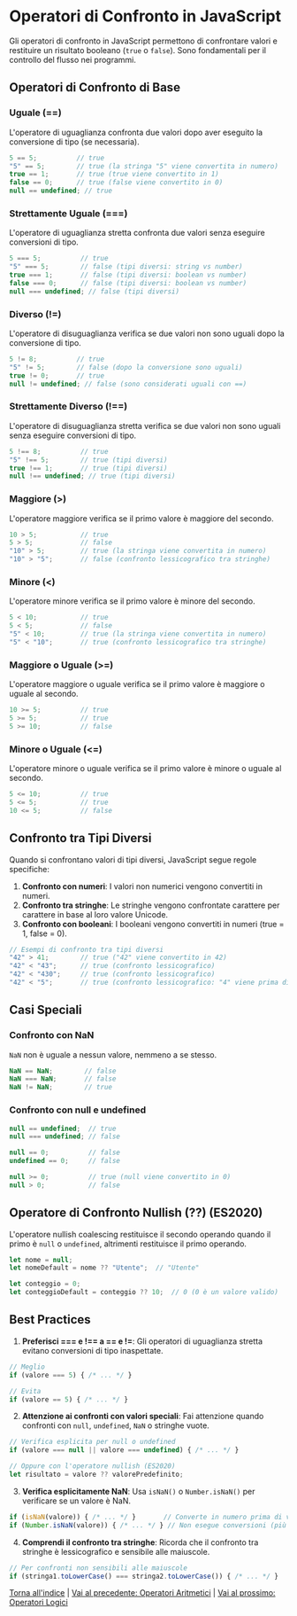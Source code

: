 # Operatori di Confronto in JavaScript

Gli operatori di confronto in JavaScript permettono di confrontare valori e restituire un risultato booleano (`true` o `false`). Sono fondamentali per il controllo del flusso nei programmi.

## Operatori di Confronto di Base

### Uguale (==)

L'operatore di uguaglianza confronta due valori dopo aver eseguito la conversione di tipo (se necessaria).

```javascript
5 == 5;          // true
"5" == 5;        // true (la stringa "5" viene convertita in numero)
true == 1;       // true (true viene convertito in 1)
false == 0;      // true (false viene convertito in 0)
null == undefined; // true
```

### Strettamente Uguale (===)

L'operatore di uguaglianza stretta confronta due valori senza eseguire conversioni di tipo.

```javascript
5 === 5;          // true
"5" === 5;        // false (tipi diversi: string vs number)
true === 1;       // false (tipi diversi: boolean vs number)
false === 0;      // false (tipi diversi: boolean vs number)
null === undefined; // false (tipi diversi)
```

### Diverso (!=)

L'operatore di disuguaglianza verifica se due valori non sono uguali dopo la conversione di tipo.

```javascript
5 != 8;          // true
"5" != 5;        // false (dopo la conversione sono uguali)
true != 0;       // true
null != undefined; // false (sono considerati uguali con ==)
```

### Strettamente Diverso (!==)

L'operatore di disuguaglianza stretta verifica se due valori non sono uguali senza eseguire conversioni di tipo.

```javascript
5 !== 8;          // true
"5" !== 5;        // true (tipi diversi)
true !== 1;       // true (tipi diversi)
null !== undefined; // true (tipi diversi)
```

### Maggiore (>)

L'operatore maggiore verifica se il primo valore è maggiore del secondo.

```javascript
10 > 5;           // true
5 > 5;            // false
"10" > 5;         // true (la stringa viene convertita in numero)
"10" > "5";       // false (confronto lessicografico tra stringhe)
```

### Minore (<)

L'operatore minore verifica se il primo valore è minore del secondo.

```javascript
5 < 10;           // true
5 < 5;            // false
"5" < 10;         // true (la stringa viene convertita in numero)
"5" < "10";       // true (confronto lessicografico tra stringhe)
```

### Maggiore o Uguale (>=)

L'operatore maggiore o uguale verifica se il primo valore è maggiore o uguale al secondo.

```javascript
10 >= 5;          // true
5 >= 5;           // true
5 >= 10;          // false
```

### Minore o Uguale (<=)

L'operatore minore o uguale verifica se il primo valore è minore o uguale al secondo.

```javascript
5 <= 10;          // true
5 <= 5;           // true
10 <= 5;          // false
```

## Confronto tra Tipi Diversi

Quando si confrontano valori di tipi diversi, JavaScript segue regole specifiche:

1. **Confronto con numeri**: I valori non numerici vengono convertiti in numeri.
2. **Confronto tra stringhe**: Le stringhe vengono confrontate carattere per carattere in base al loro valore Unicode.
3. **Confronto con booleani**: I booleani vengono convertiti in numeri (true = 1, false = 0).

```javascript
// Esempi di confronto tra tipi diversi
"42" > 41;        // true ("42" viene convertito in 42)
"42" < "43";      // true (confronto lessicografico)
"42" < "430";     // true (confronto lessicografico)
"42" < "5";       // true (confronto lessicografico: "4" viene prima di "5")
```

## Casi Speciali

### Confronto con NaN

`NaN` non è uguale a nessun valore, nemmeno a se stesso.

```javascript
NaN == NaN;        // false
NaN === NaN;       // false
NaN != NaN;        // true
```

### Confronto con null e undefined

```javascript
null == undefined;  // true
null === undefined; // false

null == 0;          // false
undefined == 0;     // false

null >= 0;          // true (null viene convertito in 0)
null > 0;           // false
```

## Operatore di Confronto Nullish (??) (ES2020)

L'operatore nullish coalescing restituisce il secondo operando quando il primo è `null` o `undefined`, altrimenti restituisce il primo operando.

```javascript
let nome = null;
let nomeDefault = nome ?? "Utente";  // "Utente"

let conteggio = 0;
let conteggioDefault = conteggio ?? 10;  // 0 (0 è un valore valido)
```

## Best Practices

1. **Preferisci === e !== a == e !=**: Gli operatori di uguaglianza stretta evitano conversioni di tipo inaspettate.

```javascript
// Meglio
if (valore === 5) { /* ... */ }

// Evita
if (valore == 5) { /* ... */ }
```

2. **Attenzione ai confronti con valori speciali**: Fai attenzione quando confronti con `null`, `undefined`, `NaN` o stringhe vuote.

```javascript
// Verifica esplicita per null o undefined
if (valore === null || valore === undefined) { /* ... */ }

// Oppure con l'operatore nullish (ES2020)
let risultato = valore ?? valorePredefinito;
```

3. **Verifica esplicitamente NaN**: Usa `isNaN()` o `Number.isNaN()` per verificare se un valore è NaN.

```javascript
if (isNaN(valore)) { /* ... */ }       // Converte in numero prima di verificare
if (Number.isNaN(valore)) { /* ... */ } // Non esegue conversioni (più preciso)
```

4. **Comprendi il confronto tra stringhe**: Ricorda che il confronto tra stringhe è lessicografico e sensibile alle maiuscole.

```javascript
// Per confronti non sensibili alle maiuscole
if (stringa1.toLowerCase() === stringa2.toLowerCase()) { /* ... */ }
```

[Torna all'indice](../README.md#contenuti-teorici) | [Vai al precedente: Operatori Aritmetici](./01_Operatori_Aritmetici.md) | [Vai al prossimo: Operatori Logici](./03_Operatori_Logici.md)